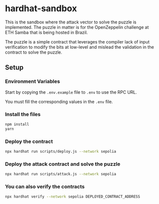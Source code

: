 # hardhat-sandbox

This is the sandbox where the attack vector to solve the puzzle is implemented. The puzzle in matter is for the OpenZeppelin challenge at ETH Samba that is being hosted in Brazil.

The puzzle is a simple contract that leverages the compiler lack of input verification to modify the bits at low-level and mislead the validation in the contract to solve the puzzle.

## Setup

### Environment Variables

Start by copying the `.env.example` file to `.env` to use the RPC URL.

You must fill the corresponding values in the `.env` file.

### Install the files

```bash
npm install
yarn
```

### Deploy the contract

```bash
npx hardhat run scripts/deploy.js --network sepolia
```

### Deploy the attack contract and solve the puzzle

```bash
npx hardhat run scripts/attack.js --network sepolia
```

### You can also verify the contracts

```bash
npx hardhat verify --network sepolia DEPLOYED_CONTRACT_ADDRESS
```
